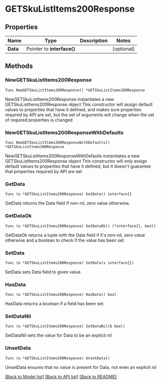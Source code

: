 # GETSkuListItems200Response

## Properties

Name | Type | Description | Notes
------------ | ------------- | ------------- | -------------
**Data** | Pointer to **interface{}** |  | [optional] 

## Methods

### NewGETSkuListItems200Response

`func NewGETSkuListItems200Response() *GETSkuListItems200Response`

NewGETSkuListItems200Response instantiates a new GETSkuListItems200Response object
This constructor will assign default values to properties that have it defined,
and makes sure properties required by API are set, but the set of arguments
will change when the set of required properties is changed

### NewGETSkuListItems200ResponseWithDefaults

`func NewGETSkuListItems200ResponseWithDefaults() *GETSkuListItems200Response`

NewGETSkuListItems200ResponseWithDefaults instantiates a new GETSkuListItems200Response object
This constructor will only assign default values to properties that have it defined,
but it doesn't guarantee that properties required by API are set

### GetData

`func (o *GETSkuListItems200Response) GetData() interface{}`

GetData returns the Data field if non-nil, zero value otherwise.

### GetDataOk

`func (o *GETSkuListItems200Response) GetDataOk() (*interface{}, bool)`

GetDataOk returns a tuple with the Data field if it's non-nil, zero value otherwise
and a boolean to check if the value has been set.

### SetData

`func (o *GETSkuListItems200Response) SetData(v interface{})`

SetData sets Data field to given value.

### HasData

`func (o *GETSkuListItems200Response) HasData() bool`

HasData returns a boolean if a field has been set.

### SetDataNil

`func (o *GETSkuListItems200Response) SetDataNil(b bool)`

 SetDataNil sets the value for Data to be an explicit nil

### UnsetData
`func (o *GETSkuListItems200Response) UnsetData()`

UnsetData ensures that no value is present for Data, not even an explicit nil

[[Back to Model list]](../README.md#documentation-for-models) [[Back to API list]](../README.md#documentation-for-api-endpoints) [[Back to README]](../README.md)


